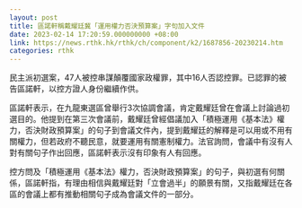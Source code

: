 ```yaml
---
layout: post
title: 區諾軒稱戴耀廷冀「運用權力否決預算案」字句加入文件
date: 2023-02-14 17:20:59.000000000 +08:00
link: https://news.rthk.hk/rthk/ch/component/k2/1687856-20230214.htm
categories: rthk
---
```


民主派初選案，47人被控串謀顛覆國家政權罪，其中16人否認控罪。已認罪的被告區諾軒，以控方證人身份繼續作供。

區諾軒表示，在九龍東選區曾舉行3次協調會議，肯定戴耀廷曾在會議上討論過初選目的。他提到在第三次會議前，戴耀廷曾經倡議加入「積極運用《基本法》權力，否決財政預算案」的句子到會議文件內，提到戴耀廷的解釋是可以用或不用有關權力，但若政府不聽民意，就要運用有關憲制權力。法官詢問，會議中有沒有人對有關句子作出回應，區諾軒表示沒有印象有人有回應。

控方問及「積極運用《基本法》權力，否決財政預算案」的句子，與初選有何關係，區諾軒指，有理由相信與戴耀廷對「立會過半」的願景有關，又指戴耀廷在各區的會議上都有推動相關句子成為會議文件的一部分。
